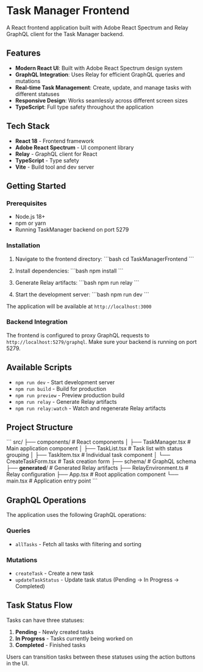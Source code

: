 # Task Manager Frontend

A React frontend application built with Adobe React Spectrum and Relay GraphQL client for the Task Manager backend.

## Features

- **Modern React UI**: Built with Adobe React Spectrum design system
- **GraphQL Integration**: Uses Relay for efficient GraphQL queries and mutations
- **Real-time Task Management**: Create, update, and manage tasks with different statuses
- **Responsive Design**: Works seamlessly across different screen sizes
- **TypeScript**: Full type safety throughout the application

## Tech Stack

- **React 18** - Frontend framework
- **Adobe React Spectrum** - UI component library
- **Relay** - GraphQL client for React
- **TypeScript** - Type safety
- **Vite** - Build tool and dev server

## Getting Started

### Prerequisites

- Node.js 18+
- npm or yarn
- Running TaskManager backend on port 5279

### Installation

1. Navigate to the frontend directory:
   \`\`\`bash
   cd TaskManagerFrontend
   \`\`\`

2. Install dependencies:
   \`\`\`bash
   npm install
   \`\`\`

3. Generate Relay artifacts:
   \`\`\`bash
   npm run relay
   \`\`\`

4. Start the development server:
   \`\`\`bash
   npm run dev
   \`\`\`

The application will be available at `http://localhost:3000`

### Backend Integration

The frontend is configured to proxy GraphQL requests to `http://localhost:5279/graphql`. Make sure your backend is running on port 5279.

## Available Scripts

- `npm run dev` - Start development server
- `npm run build` - Build for production
- `npm run preview` - Preview production build
- `npm run relay` - Generate Relay artifacts
- `npm run relay:watch` - Watch and regenerate Relay artifacts

## Project Structure

\`\`\`
src/
├── components/ # React components
│ ├── TaskManager.tsx # Main application component
│ ├── TaskList.tsx # Task list with status grouping
│ ├── TaskItem.tsx # Individual task component
│ └── CreateTaskForm.tsx # Task creation form
├── schema/ # GraphQL schema
├── **generated**/ # Generated Relay artifacts
├── RelayEnvironment.ts # Relay configuration
├── App.tsx # Root application component
└── main.tsx # Application entry point
\`\`\`

## GraphQL Operations

The application uses the following GraphQL operations:

### Queries

- `allTasks` - Fetch all tasks with filtering and sorting

### Mutations

- `createTask` - Create a new task
- `updateTaskStatus` - Update task status (Pending → In Progress → Completed)

## Task Status Flow

Tasks can have three statuses:

1. **Pending** - Newly created tasks
2. **In Progress** - Tasks currently being worked on
3. **Completed** - Finished tasks

Users can transition tasks between these statuses using the action buttons in the UI.
